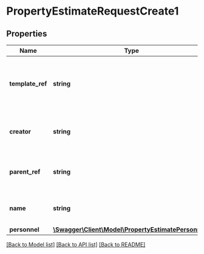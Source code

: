 # PropertyEstimateRequestCreate1

## Properties
Name | Type | Description | Notes
------------ | ------------- | ------------- | -------------
**template_ref** | **string** | The estimate template uri to create the estimate from | [optional] 
**creator** | **string** | The email address of the user creating the estimate | [optional] 
**parent_ref** | **string** | The uri of the project this estimate applies to | [optional] 
**name** | **string** | The name for the created estimate | [optional] 
**personnel** | [**\Swagger\Client\Model\PropertyEstimatePersonnel1**](PropertyEstimatePersonnel1.md) |  | [optional] 

[[Back to Model list]](../README.md#documentation-for-models) [[Back to API list]](../README.md#documentation-for-api-endpoints) [[Back to README]](../README.md)


